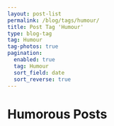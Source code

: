 ```yaml
---
layout: post-list
permalink: /blog/tags/humour/
title: Post Tag 'Humour'
type: blog-tag
tag: Humour
tag-photos: true
pagination: 
  enabled: true
  tag: Humour
  sort_field: date
  sort_reverse: true  
---
```

# Humorous Posts
